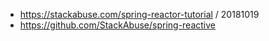 
- https://stackabuse.com/spring-reactor-tutorial / 20181019
- https://github.com/StackAbuse/spring-reactive
